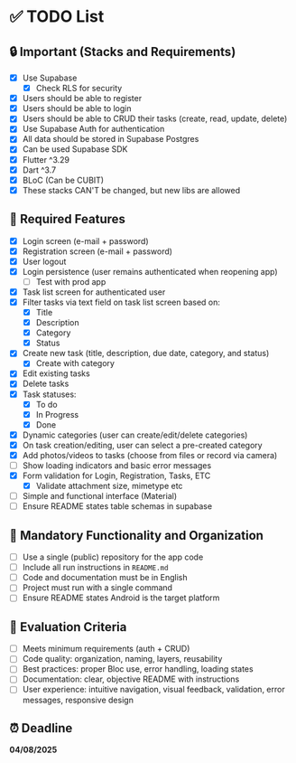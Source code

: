 # ✅ TODO List

## 🔒 Important (Stacks and Requirements)

- [x] Use Supabase
  - [x] Check RLS for security
- [x] Users should be able to register
- [x] Users should be able to login
- [x] Users should be able to CRUD their tasks (create, read, update, delete)
- [x] Use Supabase Auth for authentication
- [x] All data should be stored in Supabase Postgres
- [x] Can be used Supabase SDK
- [x] Flutter ^3.29
- [x] Dart ^3.7
- [x] BLoC (Can be CUBIT)
- [x] These stacks CAN'T be changed, but new libs are allowed

## 📲 Required Features

- [x] Login screen (e-mail + password)
- [x] Registration screen (e-mail + password)
- [x] User logout
- [x] Login persistence (user remains authenticated when reopening app)
  - [ ] Test with prod app
- [x] Task list screen for authenticated user
- [x] Filter tasks via text field on task list screen based on:
  - [x] Title
  - [x] Description
  - [x] Category
  - [x] Status
- [x] Create new task (title, description, due date, category, and status)
  - [x] Create with category
- [x] Edit existing tasks
- [x] Delete tasks
- [x] Task statuses:
  - [x] To do
  - [x] In Progress
  - [x] Done
- [x] Dynamic categories (user can create/edit/delete categories)
- [x] On task creation/editing, user can select a pre-created category
- [x] Add photos/videos to tasks (choose from files or record via camera)
- [ ] Show loading indicators and basic error messages
- [x] Form validation for Login, Registration, Tasks, ETC
  - [x] Validate attachment size, mimetype etc
- [ ] Simple and functional interface (Material)
- [ ] Ensure README states table schemas in supabase

## 📁 Mandatory Functionality and Organization

- [ ] Use a single (public) repository for the app code
- [ ] Include all run instructions in `README.md`
- [ ] Code and documentation must be in English
- [ ] Project must run with a single command
- [ ] Ensure README states Android is the target platform

## 🧪 Evaluation Criteria

- [ ] Meets minimum requirements (auth + CRUD)
- [ ] Code quality: organization, naming, layers, reusability
- [ ] Best practices: proper Bloc use, error handling, loading states
- [ ] Documentation: clear, objective README with instructions
- [ ] User experience: intuitive navigation, visual feedback, validation, error messages, responsive design

## ⏰ Deadline

**04/08/2025**  
